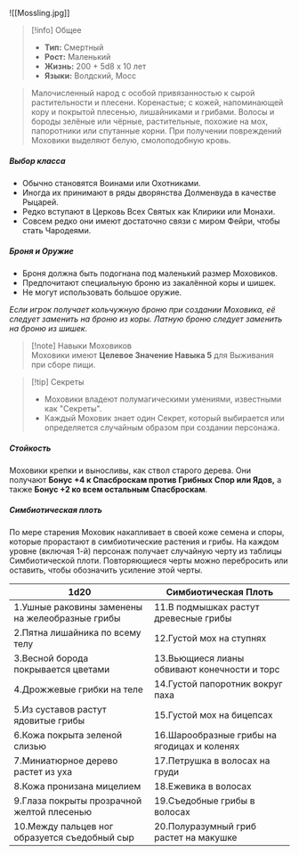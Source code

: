 ![[Mossling.jpg]]

>[!info] Общее
>- **Тип:** Смертный
>- **Рост:** Маленький
>- **Жизнь:** 200 + 5d8 x 10 лет
>- **Языки:** Волдский, Мосс


> Малочисленный народ с особой привязанностью к сырой растительности и плесени. 
> Коренастые; с кожей, напоминающей кору и покрытой плесенью, лишайниками и грибами. 
> Волосы и бороды зелёные или чёрные, растительные, похожие на мох, папоротники или спутанные корни. 
> При получении повреждений Моховики выделяют белую, смолоподобную кровь.

##### Выбор класса  
- Обычно становятся Воинами или Охотниками. 
- Иногда их принимают в ряды дворянства Долменвуда в качестве Рыцарей.
- Редко вступают в Церковь Всех Святых как Клирики или Монахи. 
- Совсем редко они имеют достаточно связи с миром Фейри, чтобы стать Чародеями.

##### Броня и Оружие  
- Броня должна быть подогнана под маленький размер Моховиков. 
- Предпочитают специальную броню из закалённой коры и шишек.
- Не могут использовать большое оружие. 

*Если игрок получает кольчужную броню при создании Моховика, её следует заменить на броню из коры. 
Латную броню следует заменить на броню из шишек.*

>[!note] Навыки Моховиков  
> Моховики имеют **Целевое Значение Навыка 5** для Выживания при сборе пищи. 

>[!tip] Секреты
>- Моховики владеют полумагическими умениями, известными как "Секреты". 
>- Каждый Моховик знает один Секрет, который выбирается или определяется случайным образом при создании персонажа.

##### Стойкость  
Моховики крепки и выносливы, как ствол старого дерева.
Они получают **Бонус +4 к Спасброскам против Грибных Спор или Ядов,** а также **Бонус +2 ко всем остальным Спасброскам**.

##### Симбиотическая плоть  
По мере старения Моховик накапливает в своей коже семена и споры, которые прорастают в симбиотические растения и грибы. 
На каждом уровне (включая 1-й) персонаж получает случайную черту из таблицы Симбиотической плоти. 
Повторяющиеся черты можно перебросить или оставить, чтобы обозначить усиление этой черты.

| 1d20                                            | Симбиотическая Плоть                         |
| ----------------------------------------------- | -------------------------------------------- |
| 1.Ушные раковины заменены на желеобразные грибы | 11.В подмышках растут древесные грибы        |
| 2.Пятна лишайника по всему телу                 | 12.Густой мох на ступнях                     |
| 3.Весной борода покрывается цветами             | 13.Вьющиеся лианы обвивают конечности и торс |
| 4.Дрожжевые грибки на теле                      | 14.Густой папоротник вокруг паха             |
| 5.Из суставов растут ядовитые грибы             | 15.Густой мох на бицепсах                    |
| 6.Кожа покрыта зеленой слизью                   | 16.Шарообразные грибы на ягодицах и коленях  |
| 7.Миниатюрное дерево растет из уха              | 17.Петрушка в волосах на груди               |
| 8.Кожа пронизана мицелием                       | 18.Ежевика в волосах                         |
| 9.Глаза покрыты прозрачной желтой плесенью      | 19.Съедобные грибы в волосах                 |
| 10.Между пальцев ног образуется съедобный сыр   | 20.Полуразумный гриб растет на макушке       |
